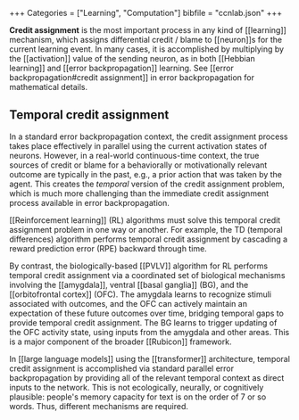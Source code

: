 +++
Categories = ["Learning", "Computation"]
bibfile = "ccnlab.json"
+++

**Credit assignment** is the most important process in any kind of [[learning]] mechanism, which assigns differential credit / blame to [[neuron]]s for the current learning event. In many cases, it is accomplished by multiplying by the [[activation]] value of the sending neuron, as in both [[Hebbian learning]] and [[error backpropagation]] learning. See [[error backpropagation#credit assignment]] in error backpropagation for mathematical details.

## Temporal credit assignment

In a standard error backpropagation context, the credit assignment process takes place effectively in parallel using the current activation states of neurons. However, in a real-world continuous-time context, the true sources of credit or blame for a behaviorally or motivationally relevant outcome are typically in the past, e.g., a prior action that was taken by the agent. This creates the _temporal_ version of the credit assignment problem, which is much more challenging than the immediate credit assignment process available in error backpropagation.

[[Reinforcement learning]] (RL) algorithms must solve this temporal credit assignment problem in one way or another. For example, the TD (temporal differences) algorithm performs temporal credit assignment by cascading a reward prediction error (RPE) backward through time.

By contrast, the biologically-based [[PVLV]] algorithm for RL performs temporal credit assignment via a coordinated set of biological mechanisms involving the [[amygdala]], ventral [[basal ganglia]] (BG), and the [[orbitofrontal cortex]] (OFC). The amygdala learns to recognize stimuli associated with outcomes, and the OFC can actively maintain an expectation of these future outcomes over time, bridging temporal gaps to provide temporal credit assignment. The BG learns to trigger updating of the OFC activity state, using inputs from the amygdala and other areas. This is a major component of the broader [[Rubicon]] framework.

In [[large language models]] using the [[transformer]] architecture, temporal credit assignment is accomplished via standard parallel error backpropagation by providing all of the relevant temporal context as direct inputs to the network. This is not ecologically, neurally, or cognitively plausible: people's memory capacity for text is on the order of 7 or so words. Thus, different mechanisms are required.

